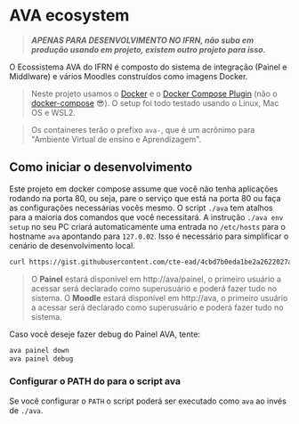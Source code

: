 # AVA ecosystem

> ***APENAS PARA DESENVOLVIMENTO NO IFRN, não suba em produção usando em projeto, existem outro projeto para isso.***

O Ecossistema AVA do IFRN é composto do sistema de integração (Painel e Middlware) e vários Moodles construídos como imagens Docker.

> Neste projeto usamos o [Docker](https://docs.docker.com/engine/install/) e o [Docker Compose Plugin](https://docs.docker.com/compose/install/compose-plugin/#:~:text=%20Install%20the%20plugin%20manually%20%F0%9F%94%97%20%201,of%20Compose%20you%20want%20to%20use.%20More%20) (não o [docker-compose](https://docs.docker.com/compose/install/) 😎). O setup foi todo testado usando o Linux, Mac OS e WSL2.

> Os containeres terão o prefixo `ava-`, que é um acrônimo para "Ambiente Virtual de ensino e Aprendizagem".

## Como iniciar o desenvolvimento

Este projeto em docker compose assume que você não tenha aplicações rodando na porta 80, ou seja, pare o serviço que está na porta 80 ou faça as configurações necessárias vocês mesmo. O script `./ava` tem atalhos para a maioria dos comandos que você necessitará. A instrução `./ava env setup` no seu PC criará automaticamente uma entrada no `/etc/hosts` para o hostname `ava` apontando para `127.0.02`. Isso é necessário para simplificar o cenário de desenvolvimento local.

```bash
curl https://gist.githubusercontent.com/cte-ead/4cbd7b0eda1be2a2622027aff6d219b2/raw/390b3f1f43ecef92b299577e418291a01a5e5b67/ava-setup-env-dev | bash
```

> O **Painel** estará disponível em http://ava/painel, o primeiro usuário a acessar será declarado como superusuário e poderá fazer tudo no sistema.
> O **Moodle** estará disponível em http://ava, o primeiro usuário a acessar será declarado como superusuário e poderá fazer tudo no sistema.

Caso você deseje fazer debug do Painel AVA, tente:

```bash
ava painel down
ava painel debug
```

### Configurar o PATH do para o script ava

Se você configurar o `PATH` o script poderá ser executado como `ava` ao invés de `./ava`.
